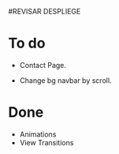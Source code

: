 #REVISAR DESPLIEGE
# To do
- Contact Page.

- Change bg navbar by scroll.

# Done

- Animations
- View Transitions
